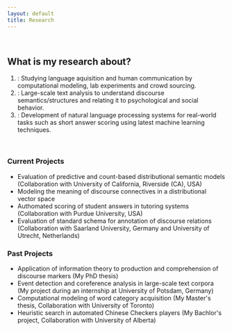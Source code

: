 ```yaml
---
layout: default
title: Research
---
```


&nbsp;

## What is my research about?

1) : Studying language aquisition and human communication by computational modeling, lab experiments and crowd sourcing. <br>
2) : Large-scale text analysis to understand discourse semantics/structures and relating it to psychological and social behavior. <br>
3) : Development of natural language processing systems for real-world tasks such as short answer scoring using latest machine learning techniques. <br>


&nbsp;
&nbsp;
 
### Current Projects

- Evaluation of predictive and count-based distributional semantic models (Collaboration with University of California, Riverside (CA), USA)
- Modeling the meaning of discourse connectives in a distributional vector space
- Authomated scoring of student answers in tutoring systems (Collaboration with Purdue University, USA)
- Evaluation of standard schema for annotation of discourse relations (Collaboration with Saarland University, Germany and University of Utrecht, Netherlands)

### Past Projects
- Application of information theory to production and comprehension of discourse markers (My PhD thesis)
- Event detection and coreference analysis in large-scale text corpora (My project during an internship at University of Potsdam, Germany)
- Computational modeling of word category acquisition (My Master's thesis, Collaboration with University of Toronto)
- Heuristic search in automated Chinese Checkers players (My Bachlor's project, Collaboration with University of Alberta)



